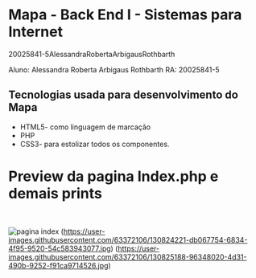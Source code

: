 
<h1>Mapa - Back End I  - Sistemas para Internet </h1>

20025841-5AlessandraRobertaArbigausRothbarth

Aluno: Alessandra Roberta Arbigaus Rothbarth
RA: 20025841-5

<h2>Tecnologias usada para desenvolvimento do Mapa</h2>

+ HTML5- como linguagem de marcação <br>
+ PHP<br>
+ CSS3- para estolizar todos os componentes.<br>

<h1>Preview da pagina Index.php e demais prints</h1> <br>


![pagina index](https://user-images.githubusercontent.com/63372106/130823299-58d92744-cba3-4fa3-8280-5d34a693d015.jpg)
(https://user-images.githubusercontent.com/63372106/130824221-db067754-6834-4f95-9520-54c583943077.jpg)
(https://user-images.githubusercontent.com/63372106/130825188-96348020-4d31-490b-9252-f91ca9714526.jpg)
